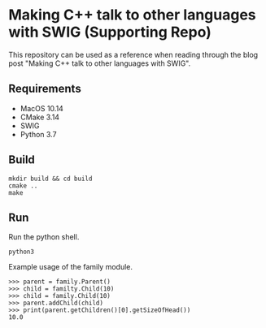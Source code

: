 # Making C++ talk to other languages with SWIG (Supporting Repo)

This repository can be used as a reference when reading through the blog post "Making C++ talk to other languages with SWIG".

## Requirements
- MacOS 10.14
- CMake 3.14
- SWIG
- Python 3.7

## Build

```
mkdir build && cd build
cmake ..
make
```

## Run
Run the python shell.
```
python3
```
Example usage of the family module.
```
>>> parent = family.Parent()
>>> child = familty.Child(10)
>>> child = family.Child(10)
>>> parent.addChild(child)
>>> print(parent.getChildren()[0].getSizeOfHead())
10.0
```
